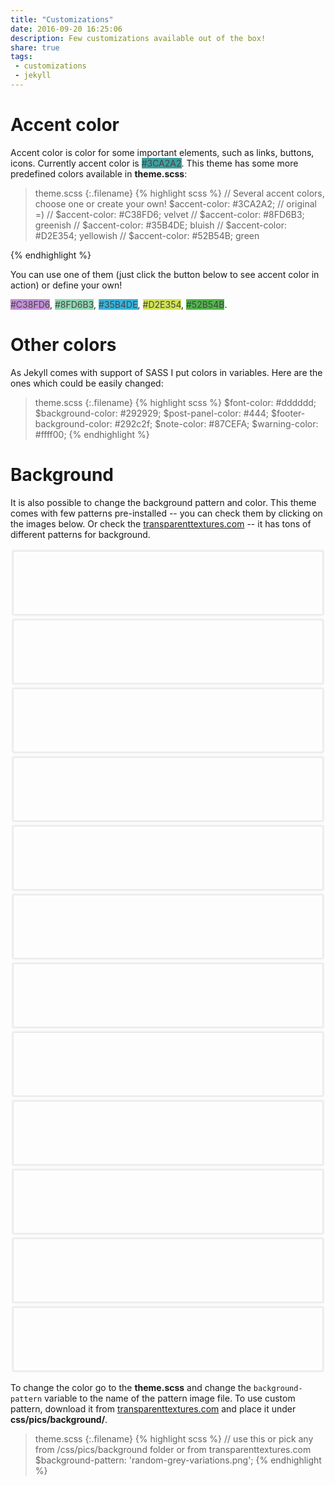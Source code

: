 ```yaml
---
title: "Customizations"
date: 2016-09-20 16:25:06
description: Few customizations available out of the box!
share: true
tags:
 - customizations
 - jekyll
---
```


# Accent color

Accent color is color for some important elements, such as links, buttons, icons. Currently accent color is <span class="btn" style="background-color:#3CA2A2; color:#444444">#3CA2A2</span>. This theme has some more predefined colors available in **theme.scss**:

>theme.scss
{:.filename}
{% highlight scss %}
// Several accent colors, choose one or create your own!
$accent-color: #3CA2A2;     // original =)
// $accent-color: #C38FD6;   velvet
// $accent-color: #8FD6B3;   greenish
// $accent-color: #35B4DE;   bluish
// $accent-color: #D2E354;   yellowish
// $accent-color: #52B54B;   green

{% endhighlight %}

You can use one of them (just click the button below to see accent color in action) or define your own!

<span class="btn" style="background-color:#C38FD6; color:#444444">#C38FD6</span>, <span class="btn" style="background-color:#8FD6B3; color:#444444">#8FD6B3</span>, <span class="btn" style="background-color:#35B4DE; color:#444444">#35B4DE</span>, <span class="btn" style="background-color:#D2E354; color:#444444">#D2E354</span>, <span class="btn" style="background-color:#52B54B; color:#444444">#52B54B</span>.
 
<script>
  $('.btn').click(function(){
    var color = $(this).text();
    [].forEach.call($('a'), function(item) {
      item.style.color = color
    })
  })
</script>

<style>
  .label{
    cursor: default;
    border-radius: 5px;
    padding: 5px 8px;
  }
</style>

# Other colors

As Jekyll comes with support of SASS I put colors in variables. Here are the ones which could be easily changed:

>theme.scss
{:.filename}
{% highlight scss %}
$font-color: #dddddd;
$background-color: #292929;
$post-panel-color: #444;
$footer-background-color: #292c2f;
$note-color: #87CEFA;
$warning-color: #ffff00;
{% endhighlight %}

# Background

It is also possible to change the background pattern and color. This theme comes with few patterns pre-installed -- you can check them by clicking on the images below. Or check the [transparenttextures.com](https://www.transparenttextures.com/) -- it has tons of different patterns for background.

<style>
.pattern-list{
    list-style-type: none;
    padding: 0;
}
.pattern{
    height: 100px;
    box-shadow: 0 0 3px 2px rgba(0,0,0,.1);

}
.pattern:hover {
    box-shadow: 0 0 3px 2px rgba(0,0,0,.3);
    transition: box-shadow .2s ease;
    cursor: pointer;
}
.smthg{
    max-width: none !important;
}
.col-sm-6 {
    padding: 5px !important;
}
</style>

<ul class="pattern-list">
<li class="col-sm-6"><div class="pattern" style="background-image:url('{{ '/assets/css/pics/background/3px-tile.png' | relative_url }}')"></div></li>
<li class="col-sm-6"><div class="pattern" style="background-image:url('{{ '/assets/css/pics/background/asfalt-light.png' | relative_url }}')"></div></li>
<li class="col-sm-6"><div class="pattern" style="background-image:url('{{ '/assets/css/pics/background/black-linen.png' | relative_url }}')"></div></li>
<li class="col-sm-6"><div class="pattern" style="background-image:url('{{ '/assets/css/pics/background/food.png' | relative_url }}')"></div></li>
<li class="col-sm-6"><div class="pattern" style="background-image:url('{{ '/assets/css/pics/background/gplay.png' | relative_url }}')"></div></li>
<li class="col-sm-6"><div class="pattern" style="background-image:url('{{ '/assets/css/pics/background/green-dust-and-scratches.png' | relative_url }}')"></div></li>
<li class="col-sm-6"><div class="pattern" style="background-image:url('{{ '/assets/css/pics/background/hexellence.png' | relative_url }}')"></div></li>
<li class="col-sm-6"><div class="pattern" style="background-image:url('{{ '/assets/css/pics/background/random-grey-variations.png' | relative_url }}')"></div></li>
<li class="col-sm-6"><div class="pattern" style="background-image:url('{{ '/assets/css/pics/background/shley-tree-1.png' | relative_url }}')"></div></li>
<li class="col-sm-6"><div class="pattern" style="background-image:url('{{ '/assets/css/pics/background/subtle-grey.png' | relative_url }}')"></div></li>
<li class="col-sm-6"><div class="pattern" style="background-image:url('{{ '/assets/css/pics/background/xv.png' | relative_url }}')"></div></li>
<li class="col-sm-6"><div class="pattern" style="background-image:url('{{ '/assets/css/pics/background/triangles.png' | relative_url }}')"></div></li>
</ul>

<script>
  $('.pattern').click(function(){
    var source = this.style.backgroundImage;
    document.getElementsByTagName('body')[0].style.backgroundImage = source;
    console.log("url('" + source + "'))");
  })
</script>

To change the color go to the **theme.scss** and change the `background-pattern` variable to the name of the pattern image file. To use custom pattern, download it from [transparenttextures.com](https://www.transparenttextures.com/) and place it under **css/pics/background/**.

>theme.scss
{:.filename}
{% highlight scss %}
// use this or pick any from /css/pics/background folder or from transparenttextures.com
$background-pattern: 'random-grey-variations.png';
{% endhighlight %}
